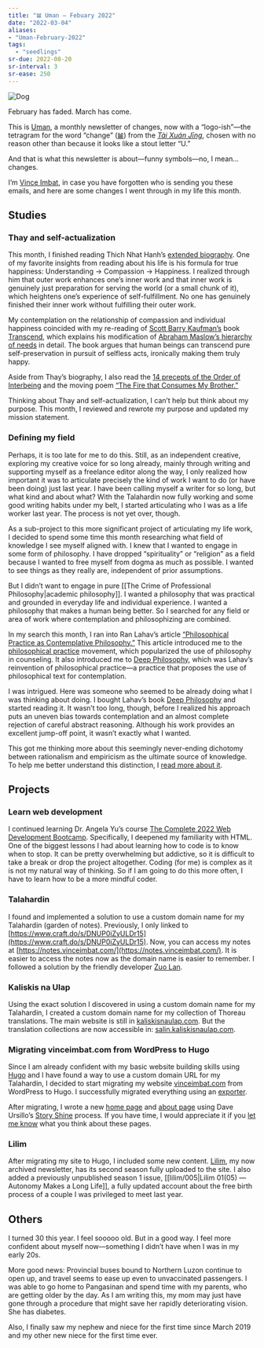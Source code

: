 ```yaml
---
title: "𝌡 Uman — Febuary 2022"
date: "2022-03-04"
aliases:
- "Uman-February-2022"
tags:
  - "seedlings"
sr-due: 2022-08-20
sr-interval: 3
sr-ease: 250
---
```

![Dog](/uman/images/002/dog.jpeg)

February has faded. March has come.

This is [Uman](/tags/uman), a monthly newsletter of changes, now with a “logo-ish”—the tetragram for the word “change” ([𝌡](https://unicode-table.com/en/1D321/)) from the [*Tài Xuán Jīng*](https://en.wikipedia.org/wiki/Taixuanjing), chosen with no reason other than because it looks like a stout letter “U.”

And that is what this newsletter is about—funny symbols—no, I mean… changes.

I’m [Vince Imbat](https://vinceimbat.com/), in case you have forgotten who is sending you these emails, and here are some changes I went through in my life this month.

## Studies

### Thay and self-actualization

This month, I finished reading Thich Nhat Hanh’s [extended biography](https://plumvillage.org/about/thich-nhat-hanh/thich-nhat-hanh-full-biography/). One of my favorite insights from reading about his life is his formula for true happiness: Understanding → Compassion → Happiness. I realized through him that outer work enhances one’s inner work and that inner work is genuinely just preparation for serving the world (or a small chunk of it), which heightens one’s experience of self-fulfillment. No one has genuinely finished their inner work without fulfilling their outer work.

My contemplation on the relationship of compassion and individual happiness coincided with my re-reading of [Scott Barry Kaufman’s](https://scottbarrykaufman.com/) book [Transcend](https://scottbarrykaufman.com/books/transcend/), which explains his modification of [Abraham Maslow’s hierarchy of needs](https://scottbarrykaufman.com/sailboat-metaphor/) in detail. The book argues that human beings can transcend pure self-preservation in pursuit of selfless acts, ironically making them truly happy.

Aside from Thay’s biography, I also read the [14 precepts of the Order of Interbeing](https://plumvillage.org/mindfulness-practice/the-14-mindfulness-trainings/) and the moving poem [“The Fire that Consumes My Brother.”](https://www.mindfulnessbell.org/archive/2015/11/poem-the-fire-that-consumes-my-brother)

Thinking about Thay and self-actualization, I can’t help but think about my purpose. This month, I reviewed and rewrote my purpose and updated my mission statement.

### Defining my field

Perhaps, it is too late for me to do this. Still, as an independent creative, exploring my creative voice for so long already, mainly through writing and supporting myself as a freelance editor along the way, I only realized how important it was to articulate precisely the kind of work I want to do (or have been doing) just last year. I have been calling myself a writer for so long, but what kind and about what? With the Talahardin now fully working and some good writing habits under my belt, I started articulating who I was as a life worker last year. The process is not yet over, though.

As a sub-project to this more significant project of articulating my life work, I decided to spend some time this month researching what field of knowledge I see myself aligned with. I knew that I wanted to engage in some form of philosophy. I have dropped “spirituality” or “religion” as a field because I wanted to free myself from dogma as much as possible. I wanted to see things as they really are, independent of prior assumptions.

But I didn’t want to engage in pure [[The Crime of Professional Philosophy|academic philosophy]]. I wanted a philosophy that was practical and grounded in everyday life and individual experience. I wanted a philosophy that makes a human being better. So I searched for any field or area of work where contemplation and philosophizing are combined.

In my search this month, I ran into Ran Lahav’s article [“Philosophical Practice as Contemplative Philosophy.”](http://www.society-for-philosophy-in-practice.org/journal/pdf/8-1%2003%20Lahav%20-%20Contemplative.pdf) This article introduced me to the [philosophical practice](https://philopractice.org/) movement, which popularized the use of philosophy in counseling. It also introduced me to [Deep Philosophy](https://dphilo.org/), which was Lahav’s reinvention of philosophical practice—a practice that proposes the use of philosophical text for contemplation.

I was intrigued. Here was someone who seemed to be already doing what I was thinking about doing. I bought Lahav’s book [Deep Philosophy](https://www.amazon.com/What-Deep-Philosophy-inner-depth/dp/1947515098) and started reading it. It wasn’t too long, though, before I realized his approach puts an uneven bias towards contemplation and an almost complete rejection of careful abstract reasoning. Although his work provides an excellent jump-off point, it wasn’t exactly what I wanted.

This got me thinking more about this seemingly never-ending dichotomy between rationalism and empiricism as the ultimate source of knowledge. To help me better understand this distinction, I [read more about it](https://plato.stanford.edu/entries/rationalism-empiricism/).

## Projects

### Learn web development

I continued learning Dr. Angela Yu’s course [The Complete 2022 Web Development Bootcamp](https://www.udemy.com/course/the-complete-web-development-bootcamp/). Specifically, I deepened my familiarity with HTML. One of the biggest lessons I had about learning how to code is to know when to stop. It can be pretty overwhelming but addictive, so it is difficult to take a break or drop the project altogether. Coding (for me) is complex as it is not my natural way of thinking. So if I am going to do this more often, I have to learn how to be a more mindful coder.

### Talahardin

I found and implemented a solution to use a custom domain name for my Talahardin (garden of notes). Previously, I only linked to [https://www.craft.do/s/DNUP0iZyULDr15](https://www.craft.do/s/DNUP0iZyULDr15). Now, you can access my notes at [https://notes.vinceimbat.com/](https://notes.vinceimbat.com/). It is easier to access the notes now as the domain name is easier to remember. I followed a solution by the friendly developer [Zuo Lan](https://zuolan.me/craft_custom_domain_en).

### Kaliskis na Ulap

Using the exact solution I discovered in using a custom domain name for my Talahardin, I created a custom domain name for my collection of Thoreau translations. The main website is still in [kaliskisnaulap.com](https://kaliskisnaulap.com/). But the translation collections are now accessible in: [salin.kaliskisnaulap.com](https://salin.kaliskisnaulap.com/).

### Migrating vinceimbat.com from WordPress to Hugo

Since I am already confident with my basic website building skills using [Hugo](https://gohugo.io/) and I have found a way to use a custom domain URL for my Talahardin, I decided to start migrating my website [vinceimbat.com](https://vinceimbat.com/) from WordPress to Hugo. I successfully migrated everything using an [exporter](https://github.com/lonekorean/wordpress-export-to-markdown).

After migrating, I wrote a new [home page](https://vinceimbat.com/) and [about page](https://vinceimbat.com/about/) using Dave Ursillo’s [Story Shine](https://daveursillo.com/story-shine/) process. If you have time, I would appreciate it if you [let me know](mailto:vince@vinceimbat.com) what you think about these pages.

### Lilim

After migrating my site to Hugo, I included some new content. [Lilim](tags/lilim), my now archived newsletter, has its second season fully uploaded to the site. I also added a previously unpublished season 1 issue, [[lilim/005|Lilim 01(05) — Autonomy Makes a Long Life]], a fully updated account about the free birth process of a couple I was privileged to meet last year.

## Others

I turned 30 this year. I feel sooooo old. But in a good way. I feel more confident about myself now—something I didn’t have when I was in my early 20s.

More good news: Provincial buses bound to Northern Luzon continue to open up, and travel seems to ease up even to unvaccinated passengers. I was able to go home to Pangasinan and spend time with my parents, who are getting older by the day. As I am writing this, my mom may just have gone through a procedure that might save her rapidly deteriorating vision. She has diabetes.

Also, I finally saw my nephew and niece for the first time since March 2019 and my other new niece for the first time ever.